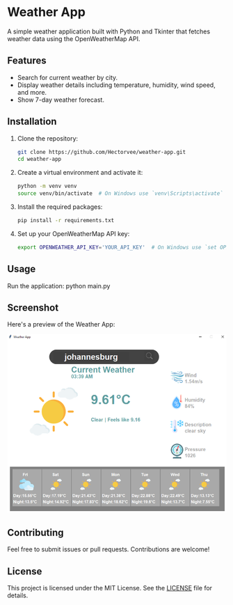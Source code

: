 # Weather App

A simple weather application built with Python and Tkinter that fetches weather data using the OpenWeatherMap API.

## Features

- Search for current weather by city.
- Display weather details including temperature, humidity, wind speed, and more.
- Show 7-day weather forecast.

## Installation

1. Clone the repository:
    ```sh
    git clone https://github.com/Hectorvee/weather-app.git
    cd weather-app
    ```

2. Create a virtual environment and activate it:
    ```sh
    python -m venv venv
    source venv/bin/activate  # On Windows use `venv\Scripts\activate`
    ```

3. Install the required packages:
    ```sh
    pip install -r requirements.txt
    ```

4. Set up your OpenWeatherMap API key:
    ```sh
    export OPENWEATHER_API_KEY='YOUR_API_KEY'  # On Windows use `set OPENWEATHER_API_KEY=your_api_key_here`
    ```

## Usage

Run the application:
python main.py

## Screenshot

Here's a preview of the Weather App:

![Application Screenshot](images/screenshot.png)

## Contributing

Feel free to submit issues or pull requests. Contributions are welcome!

## License

This project is licensed under the MIT License. See the [LICENSE](LICENSE) file for details.

